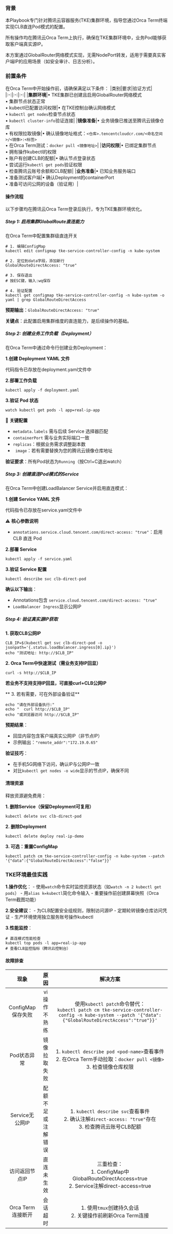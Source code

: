
### 背景

本Playbook专门针对腾讯云容器服务(TKE)集群环境，指导您通过Orca Term终端实现CLB直连Pod模式的配置。

所有操作均在腾讯云Orca Term上执行，确保在TKE集群环境中，业务Pod能够获取客户端真实源IP。

本方案通过GlobalRouter网络模式实现，无需NodePort转发，适用于需要真实客户端IP的应用场景（如安全审计、日志分析）。

### 前置条件

在Orca Term中开始操作前，请确保满足以下条件：
|类别|要求|验证方式|
|:-:|:-:|:-:|
|​**集群环境**​|• TKE集群已创建且启用GlobalRouter网络模式<br>• 集群节点状态正常<br>• kubectl已配置访问权限|• 在TKE控制台确认网络模式<br>• `kubectl get nodes`检查节点状态<br>• `kubectl cluster-info`验证连接|
|​**镜像准备**​|• 业务镜像已推送至腾讯云镜像仓库<br>• 有权限拉取镜像|• 确认镜像地址格式：`<仓库>.tencentcloudcr.com/<命名空间>/<镜像>:<标签>`<br>• 在Orca Term测试：`docker pull <镜像地址>`|
|​**访问权限**​|• 已绑定集群节点<br>• 拥有操作kubectl的权限<br>• 账户有创建CLB的配额|• 确认节点登录状态<br>• 尝试运行`kubectl get pods`验证权限<br>• 检查腾讯云账号余额和CLB配额|
|​**业务准备**​|• 已知业务服务端口<br>• 准备测试客户端|• 确认Deployment的containerPort<br>• 准备可访问公网的设备（验证用）|

#### 操作流程
以下步骤均在腾讯云Orca Term登录后执行，专为TKE集群环境优化。

##### Step 1: 启用集群GlobalRoute直连能力
在Orca Term中配置集群级直连开关

``` 
# 1. 编辑ConfigMap
kubectl edit configmap tke-service-controller-config -n kube-system

# 2. 定位到data字段，添加新行
GlobalRouteDirectAccess: "true"

# 3. 保存退出
# 按ESC键，输入:wq保存

# 4. 验证配置
kubectl get configmap tke-service-controller-config -n kube-system -o yaml | grep GlobalRouteDirectAccess
```

**预期输出**​：`GlobalRouteDirectAccess: "true"`

**关键点**​：此配置启用集群维度的直连能力，是后续操作的基础。

##### Step 2: 创建业务工作负载（Deployment）

在Orca Term中通过命令行创建业务Deployment：

**1.创建 Deployment YAML 文件**

代码指令已存放在deployment.yaml文件中

​**2.部署工作负载**
```
kubectl apply -f deployment.yaml
```
**3.验证 Pod 状态**
```
watch kubectl get pods -l app=real-ip-app
```

📌 ​**关键配置**​
- `metadata.labels` 需与后续 Service 选择器匹配
- `containerPort` 需与业务实际端口一致
- `replicas`：根据业务需求调整副本数
- ` image`：若有需要替换为您的腾讯云镜像仓库地址

**验证要求**​：所有Pod状态为`Running`（按Ctrl+C退出watch）

##### Step 3: 创建直连Pod模式的Service

在Orca Term中创建LoadBalancer Service并启用直连模式：

**1.创建 Service YAML 文件**

代码指令已存放在service.yaml文件中

⚠️ ​**核心参数说明**​
- `annotations.service.cloud.tencent.com/direct-access: "true"`：启用 CLB 直连 Pod

**2.部署 Service**
```
kubectl apply -f service.yaml
```
**3.验证 Service 配置**
```
kubectl describe svc clb-direct-pod
```

**确认以下输出**​：
- Annotations包含 `service.cloud.tencent.com/direct-access: "true"`
- `LoadBalancer Ingress`显示公网IP


##### Step 4: 验证真实源IP获取

**1. 获取CLB公网IP**
```
CLB_IP=$(kubectl get svc clb-direct-pod -o jsonpath='{.status.loadBalancer.ingress[0].ip}')
echo "测试地址: http://$CLB_IP"
```

**2. Orca Term中快速测试（需业务支持IP回显）**
```
curl -s http://$CLB_IP
```
**若业务不支持支持IP回显，可直接curl+CLB公网IP**

** 3. 若有需要，可在外部设备验证**
```
echo "请在外部设备执行:"
echo "  curl http://$CLB_IP"
echo "或浏览器访问 http://$CLB_IP"
```
**预期结果**​：
- 回显内容包含客户端真实公网IP（非节点IP）
- 示例输出：`"remote_addr":"172.19.0.65"`

**验证技巧**​：
- 在手机5G网络下访问，确认IP与公网IP一致
- 对比`kubectl get nodes -o wide`显示的节点IP，确保不同

#### 清理资源
释放资源避免费用：

**1. 删除Service（保留Deployment可复用）**

``` 
kubectl delete svc clb-direct-pod
```

**2. 删除Deployment**
```
kubectl delete deploy real-ip-demo
```

**3. 可选：重置ConfigMap**
```
kubectl patch cm tke-service-controller-config -n kube-system --patch '{"data":{"GlobalRouteDirectAccess":"false"}}'
```

### TKE环境最佳实践

 ​**1.操作优化**​：
	- 使用`watch`命令实时监控资源状态（如`watch -n 2 kubectl get pods`）
	- 用`alias k=kubectl`简化命令输入
	- 重要操作前创建屏幕快照（Orca Term截图功能）

 
​**2.安全建议**​：
	- 为CLB配置安全组规则，限制访问源IP
	- 定期轮转镜像仓库访问凭证
	- 生产环境使用独立服务账号操作kubectl

​**3.性能监控**​：
```
# 直连模式性能检查
kubectl top pods -l app=real-ip-app
# 查看CLB监控指标（腾讯云控制台）
```

#### 故障排查
|现象|原因|解决方案|
|:-:|:-:|:-:|
|ConfigMap保存失败|vi操作不熟练|使用`kubectl patch`命令替代：<br>`kubectl patch cm tke-service-controller-config -n kube-system --patch '{"data":{"GlobalRouteDirectAccess":"true"}}'`|
|Pod状态异常|镜像拉取失败|1. `kubectl describe pod <pod-name>`查看事件<br>2. 在Orca Term手动拉取：`docker pull <镜像>`<br>3. 检查镜像仓库权限|
|Service无公网IP|配额不足或注解错误|1. `kubectl describe svc`查看事件<br>2. 确认注解`direct-access: "true"`存在<br>3. 检查腾讯云账号CLB配额|
|访问返回节点IP|直连未生效|三重检查：<br>1. ConfigMap中GlobalRouteDirectAccess=true<br>2. Service注解direct-access=true
|Orca Term连接断开|会话超时|1. 使用`tmux`创建持久会话<br>2. 关键操作前刷新Orca Term连接|

